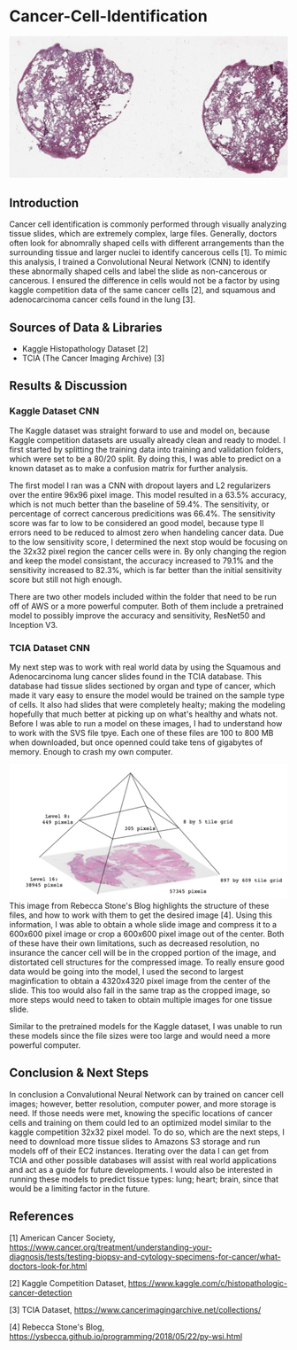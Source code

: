 # Cancer-Cell-Identification

![image](https://github.com/stfrey/Cancer-Cell-Identification/blob/master/Images/TissueSlides.png)

## Introduction
Cancer cell identification is commonly performed through visually analyzing tissue slides, which are extremely complex, large files. Generally, doctors often look for abnomrally shaped cells with different arrangements than the surrounding tissue and larger nuclei to identify cancerous cells [1]. To mimic this analysis, I trained a Convolutional Neural Network (CNN) to identify these abnormally shaped cells and label the slide as non-cancerous or cancerous. I ensured the difference in cells would not be a factor by using kaggle competition data of the same cancer cells [2], and squamous and adenocarcinoma cancer cells found in the lung [3].

## Sources of Data & Libraries
- Kaggle Histopathology Dataset [2]
- TCIA (The Cancer Imaging Archive) [3]

## Results & Discussion
### Kaggle Dataset CNN
The Kaggle dataset was straight forward to use and model on, because Kaggle competition datasets are usually already clean and ready to model. I first started by splitting the training data into training and validation folders, which were set to be a 80/20 split. By doing this, I was able to predict on a known dataset as to make a confusion matrix for further analysis.

The first model I ran was a CNN with dropout layers and L2 regularizers over the entire 96x96 pixel image. This model resulted in a 63.5% accuracy, which is not much better than the baseline of 59.4%. The sensitivity, or percentage of correct cancerous predicitions was 66.4%. The sensitivity score was far to low to be considered an good model, because type II errors need to be reduced to almost zero when handeling cancer data. Due to the low sensitivity score, I determined the next stop would be focusing on the 32x32 pixel region the cancer cells were in. By only changing the region and keep the model consistant, the accuracy increased to 79.1% and the sensitivity increased to 82.3%, which is far better than the initial sensitivity score but still not high enough. 

There are two other models included within the folder that need to be run off of AWS or a more powerful computer. Both of them include a pretrained model to possibly improve the accuracy and sensitivity, ResNet50 and Inception V3. 

### TCIA Dataset CNN
My next step was to work with real world data by using the Squamous and Adenocarcinoma lung cancer slides found in the TCIA database. This database had tissue slides sectioned by organ and type of cancer, which made it vary easy to ensure the model would be trained on the sample type of cells. It also had slides that were completely healty; making the modeling hopefully that much better at picking up on what's healthy and whats not. Before I was able to run a model on these images, I had to understand how to work with the SVS file tpye. Each one of these files are 100 to 800 MB when downloaded, but once openned could take tens of gigabytes of memory. Enough to crash my own computer. 

![svsfile](https://github.com/stfrey/Cancer-Cell-Identification/blob/master/Images/svs_pyramid.png)
This image from Rebecca Stone's Blog highlights the structure of these files, and how to work with them to get the desired image [4]. Using this information, I was able to obtain a whole slide image and compress it to a 600x600 pixel image or crop a 600x600 pixel image out of the center. Both of these have their own limitations, such as decreased resolution, no insurance the cancer cell will be in the cropped portion of the image, and distortated cell structures for the compressed image. To really ensure good data would be going into the model, I used the second to largest maginfication to obtain a 4320x4320 pixel image from the center of the slide. This too would also fall in the same trap as the cropped image, so more steps would need to taken to obtain multiple images for one tissue slide. 

Similar to the pretrained models for the Kaggle dataset, I was unable to run these models since the file sizes were too large and would need a more powerful computer.

## Conclusion & Next Steps
In conclusion a Convalutional Neural Network can by trained on cancer cell images; however, better resolution, computer power, and more storage is need. If those needs were met, knowing the specific locations of cancer cells and training on them could led to an optimized model similar to the kaggle competition 32x32 pixel model. To do so, which are the next steps, I need to download more tissue slides to Amazons S3 storage and run models off of their EC2 instances. Iterating over the data I can get from TCIA and other possible databases will assist with real world applications and act as a guide for future developments. I would also be interested in running these models to predict tissue types: lung; heart; brain, since that would be a limiting factor in the future.


## References
[1] American Cancer Society, https://www.cancer.org/treatment/understanding-your-diagnosis/tests/testing-biopsy-and-cytology-specimens-for-cancer/what-doctors-look-for.html

[2] Kaggle Competition Dataset, https://www.kaggle.com/c/histopathologic-cancer-detection

[3] TCIA Dataset, https://www.cancerimagingarchive.net/collections/

[4] Rebecca Stone's Blog, https://ysbecca.github.io/programming/2018/05/22/py-wsi.html
